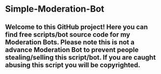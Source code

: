 # Simple-Moderation-Bot
## Welcome to this GitHub project! Here you can find free scripts/bot source code for my Moderation Bots. Please note this is not a advance Moderation Bot to prevent people stealing/selling this script/bot. If you are caught abusing this script you will be copyrighted.
